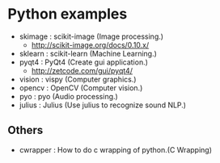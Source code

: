 Python examples
===

* skimage : scikit-image (Image processing.) 
  * http://scikit-image.org/docs/0.10.x/
* sklearn : scikit-learn (Machine Learning.)
* pyqt4   : PyQt4 (Create gui application.)
  * http://zetcode.com/gui/pyqt4/
* vision  : vispy (Computer graphics.)
* opencv  : OpenCV (Computer vision.)
* pyo     : pyo (Audio processing.)
* julius  : Julius (Use julius to recognize sound NLP.)

Others
---

* cwrapper : How to do c wrapping of python.(C Wrapping)
